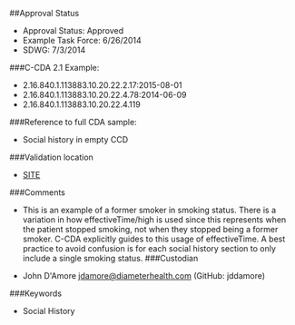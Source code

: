 ##Approval Status 

* Approval Status: Approved
* Example Task Force: 6/26/2014
* SDWG: 7/3/2014


###C-CDA 2.1 Example: 

* 2.16.840.1.113883.10.20.22.2.17:2015-08-01
* 2.16.840.1.113883.10.20.22.4.78:2014-06-09
* 2.16.840.1.113883.10.20.22.4.119

###Reference to full CDA sample:
* Social history in empty CCD


###Validation location

* [SITE](https://sitenv.org/c-cda-validator)


###Comments

* This is an example of a former smoker in smoking status. There is a variation in how effectiveTime/high is used since this represents when the patient stopped smoking, not when they stopped being a former smoker. C-CDA explicitly guides to this usage of effectiveTime. A best practice to avoid confusion is for each social history section to only include a single smoking status.
###Custodian

* John D'Amore jdamore@diameterhealth.com (GitHub: jddamore)



###Keywords

* Social History